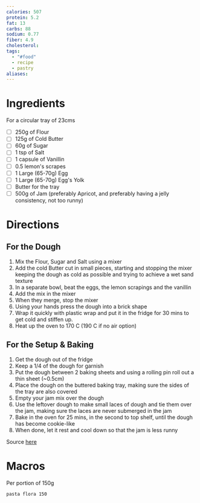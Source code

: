 ```yaml
---
calories: 507
protein: 5.2
fat: 13
carbs: 88
sodium: 0.77
fiber: 4.9
cholesterol: 
tags:
  - "#food"
  - recipe
  - pastry
aliases:
---
```

# Ingredients
For a circular tray of 23cms
- [ ] 250g of Flour
- [ ] 125g of Cold Butter
- [ ] 60g of Sugar
- [ ] 1 tsp of Salt
- [ ] 1 capsule of Vanillin
- [ ] 0.5 lemon's scrapes
- [ ] 1 Large (65-70g) Egg
- [ ] 1 Large (65-70g) Egg's Yolk
- [ ] Butter for the tray
- [ ] 500g of Jam (preferably Apricot, and preferably having a jelly consistency, not too runny)

# Directions
## For the Dough
1. Mix the Flour, Sugar and Salt using a mixer
2. Add the cold Butter cut in small pieces, starting and stopping the mixer keeping the dough as cold as possible and trying to achieve a wet sand texture
3. In a separate bowl, beat the eggs, the lemon scrapings and the vanillin
4. Add the mix in the mixer
5. When they merge, stop the mixer
6. Using your hands press the dough into a brick shape
7. Wrap it quickly with plastic wrap and put it in the fridge for 30 mins to get cold and stiffen up.
8. Heat up the oven to 170 C (190 C if no air option)
## For the Setup & Baking
1. Get the dough out of the fridge
2. Keep a 1/4 of the dough for garnish
3. Put the dough between 2 baking sheets and using a rolling pin roll out a thin sheet (~0.5cm)
4. Place the dough on the buttered baking tray, making sure the sides of the tray are also covered
5. Empty your jam mix over the dough
6. Use the leftover dough to make small laces of dough and tie them over the jam, making sure the laces are never submerged in the jam
7. Bake in the oven for 25 mins, in the second to top shelf, until the dough has become cookie-like
8. When done, let it rest and cool down so that the jam is less runny

Source [here](https://www.argiro.gr/recipe/pasta-flora/) 
# Macros
Per portion of 150g
```foodiary
pasta flora 150
```
